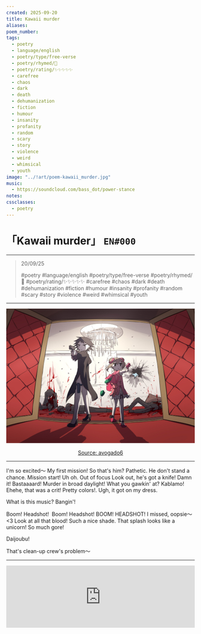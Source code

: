 ```yaml
---
created: 2025-09-20
title: Kawaii murder
aliases:
poem_number:
tags:
  - poetry
  - language/english
  - poetry/type/free-verse
  - poetry/rhymed/🔴
  - poetry/rating/✨✨✨✨✨
  - carefree
  - chaos
  - dark
  - death
  - dehumanization
  - fiction
  - humour
  - insanity
  - profanity
  - random
  - scary
  - story
  - violence
  - weird
  - whimsical
  - youth
image: "../!art/poem-kawaii_murder.jpg"
music:
  - https://soundcloud.com/bass_dot/power-stance
notes:
cssclasses:
  - poetry
---
```

# 「Kawaii murder」 `EN#000`

---

> 20/09/25
>  
> #poetry
> #language/english 
> #poetry/type/free-verse 
> #poetry/rhymed/🔴 
> #poetry/rating/✨✨✨✨✨ 
> #carefree #chaos #dark #death #dehumanization #fiction #humour #insanity #profanity #random #scary #story #violence #weird #whimsical #youth 

---

![poem-kawaii_murder](../!art/poem-kawaii_murder.jpg)


<center class="img_caption"><a href="https://www.avogado6.com/diary2021?lightbox=dataItem-kz8enu6m15" class="source-link">Source: avogado6</a></center>

---

I'm so excited〜
My first mission!
So that's him?
Pathetic.
He don't stand a chance.
Mission start!
Uh oh.
Out of focus
Look out, he's got a knife!
Damn it! Bastaaaard!
Murder in broad daylight!
What you gawkin' at?
Kablamo!
Ehehe, that was a crit!
Pretty colors!.
Ugh, it got on my dress.

What is this music?
Bangin'!

Boom! Headshot! 
Boom! Headshot!
BOOM!
HEADSHOT!
I missed, oopsie〜<3
Look at all that blood!
Such a nice shade.
That splash looks like a unicorn!
So much gore!

Daijoubu!

That's clean-up crew's problem〜

---

<iframe width="100%" height="166" scrolling="no" frameborder="no" allow="autoplay" src="https://w.soundcloud.com/player/?url=https%3A//api.soundcloud.com/tracks/soundcloud%253Atracks%253A1137405091&color=%23ff5500&auto_play=false&hide_related=false&show_comments=true&show_user=true&show_reposts=false&show_teaser=true&visual=true"></iframe>